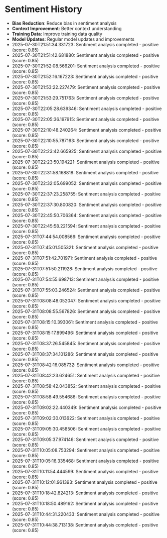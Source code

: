 # Sentiment History

- **Bias Reduction**: Reduce bias in sentiment analysis
- **Context Improvement**: Better context understanding
- **Training Data**: Improve training data quality
- **Model Updates**: Regular model updates and improvements
- 2025-07-30T21:51:34.331723: Sentiment analysis completed - positive (score: 0.85)
- 2025-07-30T21:51:42.681880: Sentiment analysis completed - positive (score: 0.85)
- 2025-07-30T21:52:08.566201: Sentiment analysis completed - positive (score: 0.85)
- 2025-07-30T21:52:16.167223: Sentiment analysis completed - positive (score: 0.85)
- 2025-07-30T21:53:22.227479: Sentiment analysis completed - positive (score: 0.85)
- 2025-07-30T21:53:29.751763: Sentiment analysis completed - positive (score: 0.85)
- 2025-07-30T22:05:28.639346: Sentiment analysis completed - positive (score: 0.85)
- 2025-07-30T22:05:36.197915: Sentiment analysis completed - positive (score: 0.85)
- 2025-07-30T22:10:48.240264: Sentiment analysis completed - positive (score: 0.85)
- 2025-07-30T22:10:55.787163: Sentiment analysis completed - positive (score: 0.85)
- 2025-07-30T22:23:42.665925: Sentiment analysis completed - positive (score: 0.85)
- 2025-07-30T22:23:50.194221: Sentiment analysis completed - positive (score: 0.85)
- 2025-07-30T22:31:58.168818: Sentiment analysis completed - positive (score: 0.85)
- 2025-07-30T22:32:05.699052: Sentiment analysis completed - positive (score: 0.85)
- 2025-07-30T22:37:23.258755: Sentiment analysis completed - positive (score: 0.85)
- 2025-07-30T22:37:30.800820: Sentiment analysis completed - positive (score: 0.85)
- 2025-07-30T22:45:50.706364: Sentiment analysis completed - positive (score: 0.85)
- 2025-07-30T22:45:58.221594: Sentiment analysis completed - positive (score: 0.85)
- 2025-07-31T07:44:54.008566: Sentiment analysis completed - positive (score: 0.85)
- 2025-07-31T07:45:01.505321: Sentiment analysis completed - positive (score: 0.85)
- 2025-07-31T07:51:42.701971: Sentiment analysis completed - positive (score: 0.85)
- 2025-07-31T07:51:50.211928: Sentiment analysis completed - positive (score: 0.85)
- 2025-07-31T07:54:55.698713: Sentiment analysis completed - positive (score: 0.85)
- 2025-07-31T07:55:03.246524: Sentiment analysis completed - positive (score: 0.85)
- 2025-07-31T08:08:48.052047: Sentiment analysis completed - positive (score: 0.85)
- 2025-07-31T08:08:55.567826: Sentiment analysis completed - positive (score: 0.85)
- 2025-07-31T08:15:10.393061: Sentiment analysis completed - positive (score: 0.85)
- 2025-07-31T08:15:17.899496: Sentiment analysis completed - positive (score: 0.85)
- 2025-07-31T08:37:26.545845: Sentiment analysis completed - positive (score: 0.85)
- 2025-07-31T08:37:34.101286: Sentiment analysis completed - positive (score: 0.85)
- 2025-07-31T08:42:16.085732: Sentiment analysis completed - positive (score: 0.85)
- 2025-07-31T08:42:23.624651: Sentiment analysis completed - positive (score: 0.85)
- 2025-07-31T08:58:42.043852: Sentiment analysis completed - positive (score: 0.85)
- 2025-07-31T08:58:49.554686: Sentiment analysis completed - positive (score: 0.85)
- 2025-07-31T09:02:22.440349: Sentiment analysis completed - positive (score: 0.85)
- 2025-07-31T09:02:30.013622: Sentiment analysis completed - positive (score: 0.85)
- 2025-07-31T09:05:30.458506: Sentiment analysis completed - positive (score: 0.85)
- 2025-07-31T09:05:37.974146: Sentiment analysis completed - positive (score: 0.85)
- 2025-07-31T10:05:08.753294: Sentiment analysis completed - positive (score: 0.85)
- 2025-07-31T10:05:16.335468: Sentiment analysis completed - positive (score: 0.85)
- 2025-07-31T10:11:54.444599: Sentiment analysis completed - positive (score: 0.85)
- 2025-07-31T10:12:01.961393: Sentiment analysis completed - positive (score: 0.85)
- 2025-07-31T10:18:42.824213: Sentiment analysis completed - positive (score: 0.85)
- 2025-07-31T10:18:50.489162: Sentiment analysis completed - positive (score: 0.85)
- 2025-07-31T10:44:31.220433: Sentiment analysis completed - positive (score: 0.85)
- 2025-07-31T10:44:38.713138: Sentiment analysis completed - positive (score: 0.85)
